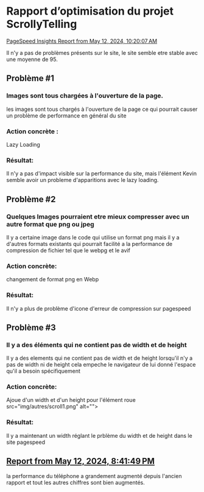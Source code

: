 # Rapport d’optimisation du projet ScrollyTelling

[PageSpeed Insights Report from May 12, 2024, 10:20:07 AM ](https://pagespeed.web.dev/analysis/https-gabriel-tim-momo-com/figoh3s3wl?form_factor=desktop)

Il n'y a pas de problèmes présents sur le site, le site semble etre stable avec une moyenne de 95.

## Problème #1

  ### Images sont tous chargées à l'ouverture de la page.
  les images sont tous chargés à l'ouverture de la page ce qui pourrait causer un problème de performance en général du site

 ### Action concrète : 
  Lazy Loading


 ### Résultat: 
  Il n'y a pas d'impact visible sur la performance du site, mais l'élément Kevin semble avoir un probleme d'apparitions avec le lazy loading.

## Problème #2

### Quelques Images pourraient etre mieux compresser avec un autre format que png ou jpeg
Il y a certaine image dans le code qui utilise un format png mais il y a d'autres formats existants qui pourrait facilité a la performance de compression de fichier tel que le webpg et le avif

### Action concrète:
changement de format png en Webp

### Résultat:
Il n'y a plus de problème d'icone d'erreur de compression sur pagespeed

## Problème #3

### Il y a des éléments qui ne contient pas de width et de height
Il y a des elements qui ne contient pas de width et de height lorsqu'il n'y a pas de width ni de height cela empeche le navigateur de lui donné l'espace qu'il a besoin spécifiquement

### Action concrète:
 Ajoue d'un width et d'un height pour l'élément roue src="img/autres/scroll1.png" alt="">

### Résultat:
Il y a maintenant un width réglant le prblème du width et de height dans le site pagespeed

## [Report from May 12, 2024, 8:41:49 PM ](https://pagespeed.web.dev/analysis/https-gabriel-tim-momo-com/dfr534tjhy?form_factor=mobile)
la performance du téléphone a grandement augmenté depuis l'ancien rapport et tout les autres chiffres sont bien augmentés.